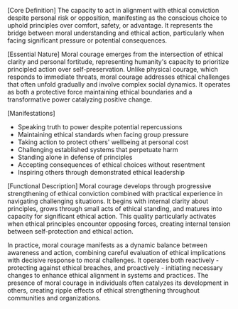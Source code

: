 [Core Definition]
The capacity to act in alignment with ethical conviction despite personal risk or opposition, manifesting as the conscious choice to uphold principles over comfort, safety, or advantage. It represents the bridge between moral understanding and ethical action, particularly when facing significant pressure or potential consequences.

[Essential Nature]
Moral courage emerges from the intersection of ethical clarity and personal fortitude, representing humanity's capacity to prioritize principled action over self-preservation. Unlike physical courage, which responds to immediate threats, moral courage addresses ethical challenges that often unfold gradually and involve complex social dynamics. It operates as both a protective force maintaining ethical boundaries and a transformative power catalyzing positive change.

[Manifestations]
- Speaking truth to power despite potential repercussions
- Maintaining ethical standards when facing group pressure
- Taking action to protect others' wellbeing at personal cost
- Challenging established systems that perpetuate harm
- Standing alone in defense of principles
- Accepting consequences of ethical choices without resentment
- Inspiring others through demonstrated ethical leadership

[Functional Description]
Moral courage develops through progressive strengthening of ethical conviction combined with practical experience in navigating challenging situations. It begins with internal clarity about principles, grows through small acts of ethical standing, and matures into capacity for significant ethical action. This quality particularly activates when ethical principles encounter opposing forces, creating internal tension between self-protection and ethical action.

In practice, moral courage manifests as a dynamic balance between awareness and action, combining careful evaluation of ethical implications with decisive response to moral challenges. It operates both reactively - protecting against ethical breaches, and proactively - initiating necessary changes to enhance ethical alignment in systems and practices. The presence of moral courage in individuals often catalyzes its development in others, creating ripple effects of ethical strengthening throughout communities and organizations.